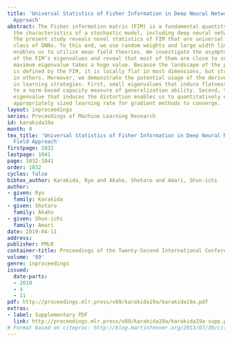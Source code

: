 ```yaml
---
title: 'Universal Statistics of Fisher Information in Deep Neural Networks: Mean Field
  Approach'
abstract: The Fisher information matrix (FIM) is a fundamental quantity to represent
  the characteristics of a stochastic model, including deep neural networks (DNNs).
  The present study reveals novel statistics of FIM that are universal among a wide
  class of DNNs. To this end, we use random weights and large width limits, which
  enables us to utilize mean field theories. We investigate the asymptotic statistics
  of the FIM’s eigenvalues and reveal that most of them are close to zero while the
  maximum eigenvalue takes a huge value. Because the landscape of the parameter space
  is defined by the FIM, it is locally flat in most dimensions, but strongly distorted
  in others. Moreover, we demonstrate the potential usage of the derived statistics
  in learning strategies. First, small eigenvalues that induce flatness can be connected
  to a norm-based capacity measure of generalization ability. Second, the maximum
  eigenvalue that induces the distortion enables us to quantitatively estimate an
  appropriately sized learning rate for gradient methods to converge.
layout: inproceedings
series: Proceedings of Machine Learning Research
id: karakida19a
month: 0
tex_title: 'Universal Statistics of Fisher Information in Deep Neural Networks: Mean
  Field Approach'
firstpage: 1032
lastpage: 1041
page: 1032-1041
order: 1032
cycles: false
bibtex_author: Karakida, Ryo and Akaho, Shotaro and Amari, Shun-ichi
author:
- given: Ryo
  family: Karakida
- given: Shotaro
  family: Akaho
- given: Shun-ichi
  family: Amari
date: 2019-04-11
address: 
publisher: PMLR
container-title: Proceedings of the Twenty-Second International Conference on Artificial Intelligence and Statistics
volume: '89'
genre: inproceedings
issued:
  date-parts:
  - 2019
  - 4
  - 11
pdf: http://proceedings.mlr.press/v89/karakida19a/karakida19a.pdf
extras:
- label: Supplementary PDF
  link: http://proceedings.mlr.press/v89/karakida19a/karakida19a-supp.pdf
# Format based on citeproc: http://blog.martinfenner.org/2013/07/30/citeproc-yaml-for-bibliographies/
---
```


